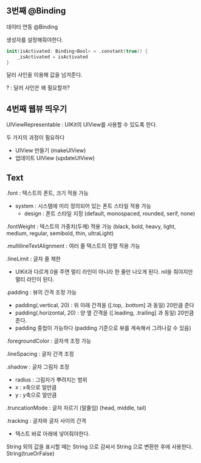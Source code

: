 ## 3번째 @Binding

데이터 연동 @Binding   

생성자를 설정해줘야한다.
```swift
init(isActivated: Binding<Bool> = .constant(true)) {
    _isActivated = isActivated
}
```

달러 사인을 이용해 값을 넘겨준다.

? : 달러 사인은 왜 필요할까?


## 4번째 웹뷰 띄우기

UIViewRepresentable : UIKit의 UIView를 사용할 수 있도록 한다.

두 가지의 과정이 필요하다
* UIView 만들기 (makeUIView)
* 업데이트 UIView (updateUIView)

## Text

.font : 텍스트의 폰트, 크기 적용 가능
* system : 시스템에 미리 정의되어 있는 폰트 스타일 적용 가능
    * design : 폰트 스타일 지정 (default, monospaced, rounded, serif, none)

.fontWeight : 텍스트의 가중치(두께) 적용 가능 (black, bold, heavy, light, medium, regular, semibold, thin, ultraLight)

.multilineTextAlignment : 여러 줄 텍스트의 정렬 적용 가능

.lineLimit : 글자 줄 제한
* UIKit과 다르게 0을 주면 멀티 라인이 아니라 한 줄만 나오게 된다. nil을 줘야지만 멀티 라인이 된다.

.padding : 뷰의 간격 조정 가능 
* padding(.vertical, 20) : 위 아래 간격을 ([.top, .bottom] 과 동일) 20만큼 준다
* padding(.horizontal, 20) : 양 옆 간격을 ([.leading, .trailing] 과 동일) 20만큼 준다.
* padding 중첩이 가능하다 (padding 기준으로 뷰를 계속해서 그려나갈 수 있음)

.foregroundColor : 글자색 조정 가능

.lineSpacing : 글자 간격 조정

.shadow : 글자 그림자 조정 
* radius : 그림자가 뿌려지는 범위
* x : x축으로 얼만큼
* y : y축으로 얼만큼

.truncationMode : 글자 자르기 (말줄임) (head, middle, tail)

.tracking : 글자와 글자 사이의 간격
* 텍스트 바로 아래에 넣어줘야한다.

String 외의 값을 표시할 때는 String 으로 감싸서 String 으로 변환한 후에 사용한다.
String(trueOrFalse)